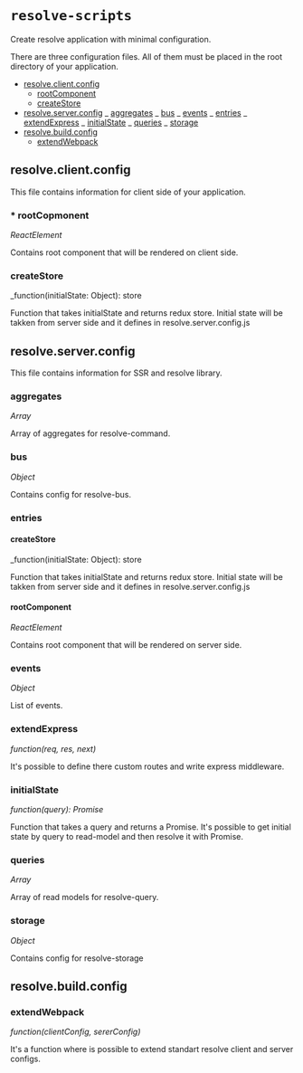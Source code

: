 # `resolve-scripts`

Create resolve application with minimal configuration.

There are three configuration files. All of them must be placed in the root directory of your application.

- [resolve.client.config](#resolve.client.config)
    - [rootComponent](#*-rootComponent)
    - [createStore](#createStore)
- [resolve.server.config](#resolve.server.config)
    _ [aggregates](#aggregates)
    _ [bus](#bus)
    _ [events](#events)
    _ [entries](#entries)
    _ [extendExpress](#extendExpress)
    _ [initialState](#initialState)
    _ [queries](#queries)
    _ [storage](#storage)
- [resolve.build.config](#resolve.build.config)
    - [extendWebpack](#extendWebpack)

## resolve.client.config

This file contains information for client side of your application.

### * rootCopmonent
_ReactElement_

Contains root component that will be rendered on client side.

### createStore
_function(initialState: Object): store

Function that takes initialState and returns redux store. Initial state will be takken from server side and it defines in resolve.server.config.js


## resolve.server.config

This file contains information for SSR and resolve library.

### aggregates
_Array_

Array of aggregates for resolve-command.


### bus
_Object_

Contains config for resolve-bus.

### entries

#### createStore
_function(initialState: Object): store

Function that takes initialState and returns redux store. Initial state will be takken from server side and it defines in resolve.server.config.js

#### rootComponent
_ReactElement_

Contains root component that will be rendered on server side.

### events
_Object_

List of events.

### extendExpress
_function(req, res, next)_

It's possible to define there custom routes and write express middleware.

### initialState
_function(query): Promise_

Function that takes a query and returns a Promise. It's possible to get initial state by query to read-model and then resolve it with Promise.

### queries
_Array_

Array of read models for resolve-query.

### storage
_Object_

Contains config for resolve-storage

## resolve.build.config

### extendWebpack
_function(clientConfig, sererConfig)_

It's a function where is possible to extend standart resolve client and server configs.

